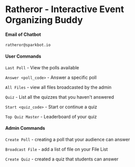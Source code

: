 # Ratheror - Interactive Event Organizing Buddy

#### Email of Chatbot

`ratheror@sparkbot.io`


#### User Commands

`Last Poll` - View the polls available 

`Answer <poll_code>` - Answer a specific poll

`All Files` - view all files broadcasted by the admin

`Quiz` - List all the quizzes that you haven't answered

`Start <quiz_code>` - Start or continue a quiz 

`Top Quiz Master` - Leaderboard of your quiz


#### Admin Commands

`Create Poll` - creating a poll that your audience can answer

`Broadcast File` - add a list of file on your File List

`Create Quiz` - created a quiz that students can answer
